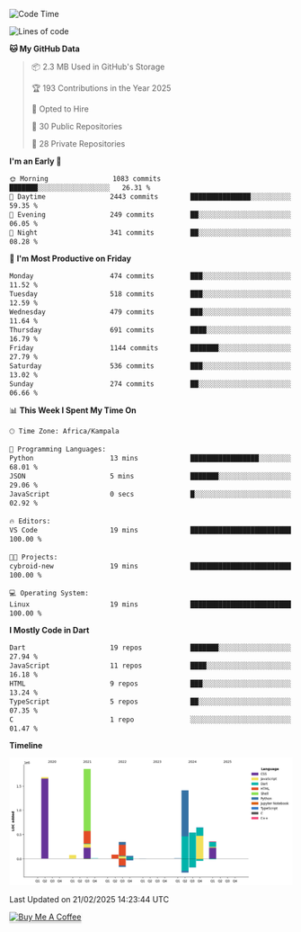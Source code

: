 <!--START_SECTION:waka-->
![Code Time](http://img.shields.io/badge/Code%20Time-946%20hrs%2049%20mins-blue)

![Lines of code](https://img.shields.io/badge/From%20Hello%20World%20I%27ve%20Written-7.1%20million%20lines%20of%20code-blue)

**🐱 My GitHub Data** 

> 📦 2.3 MB Used in GitHub's Storage 
 > 
> 🏆 193 Contributions in the Year 2025
 > 
> 💼 Opted to Hire
 > 
> 📜 30 Public Repositories 
 > 
> 🔑 28 Private Repositories 
 > 
**I'm an Early 🐤** 

```text
🌞 Morning                1083 commits        ███████░░░░░░░░░░░░░░░░░░   26.31 % 
🌆 Daytime                2443 commits        ███████████████░░░░░░░░░░   59.35 % 
🌃 Evening                249 commits         ██░░░░░░░░░░░░░░░░░░░░░░░   06.05 % 
🌙 Night                  341 commits         ██░░░░░░░░░░░░░░░░░░░░░░░   08.28 % 
```
📅 **I'm Most Productive on Friday** 

```text
Monday                   474 commits         ███░░░░░░░░░░░░░░░░░░░░░░   11.52 % 
Tuesday                  518 commits         ███░░░░░░░░░░░░░░░░░░░░░░   12.59 % 
Wednesday                479 commits         ███░░░░░░░░░░░░░░░░░░░░░░   11.64 % 
Thursday                 691 commits         ████░░░░░░░░░░░░░░░░░░░░░   16.79 % 
Friday                   1144 commits        ███████░░░░░░░░░░░░░░░░░░   27.79 % 
Saturday                 536 commits         ███░░░░░░░░░░░░░░░░░░░░░░   13.02 % 
Sunday                   274 commits         ██░░░░░░░░░░░░░░░░░░░░░░░   06.66 % 
```


📊 **This Week I Spent My Time On** 

```text
🕑︎ Time Zone: Africa/Kampala

💬 Programming Languages: 
Python                   13 mins             █████████████████░░░░░░░░   68.01 % 
JSON                     5 mins              ███████░░░░░░░░░░░░░░░░░░   29.06 % 
JavaScript               0 secs              █░░░░░░░░░░░░░░░░░░░░░░░░   02.92 % 

🔥 Editors: 
VS Code                  19 mins             █████████████████████████   100.00 % 

🐱‍💻 Projects: 
cybroid-new              19 mins             █████████████████████████   100.00 % 

💻 Operating System: 
Linux                    19 mins             █████████████████████████   100.00 % 
```

**I Mostly Code in Dart** 

```text
Dart                     19 repos            ███████░░░░░░░░░░░░░░░░░░   27.94 % 
JavaScript               11 repos            ████░░░░░░░░░░░░░░░░░░░░░   16.18 % 
HTML                     9 repos             ███░░░░░░░░░░░░░░░░░░░░░░   13.24 % 
TypeScript               5 repos             ██░░░░░░░░░░░░░░░░░░░░░░░   07.35 % 
C                        1 repo              ░░░░░░░░░░░░░░░░░░░░░░░░░   01.47 % 
```



**Timeline**

![Lines of Code chart](https://raw.githubusercontent.com/drexhacker/drexhacker/main/assets/bar_graph.png)


 Last Updated on 21/02/2025 14:23:44 UTC
<!--END_SECTION:waka-->

<a href="https://www.buymeacoffee.com/drexsoftorg" target="_blank"><img src="https://www.buymeacoffee.com/assets/img/custom_images/orange_img.png" alt="Buy Me A Coffee" style="height: 41px !important;width: 174px !important;box-shadow: 0px 3px 2px 0px rgba(190, 190, 190, 0.5) !important;-webkit-box-shadow: 0px 3px 2px 0px rgba(190, 190, 190, 0.5) !important;" ></a>


<!---
drexhacker/drexhacker is a ✨ special ✨ repository because its `README.md` (this file) appears on your GitHub profile.
You can click the Preview link to take a look at your changes.
--->
